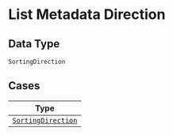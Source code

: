 
# List Metadata Direction

## Data Type

`SortingDirection`

## Cases

| Type |
|  --- |
| [`SortingDirection`](../../../doc/models/sorting-direction.md) |

